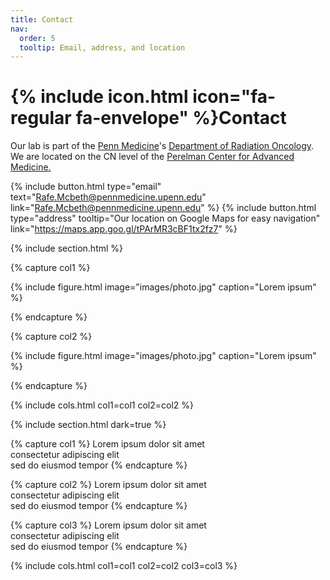 ```yaml
---
title: Contact
nav:
  order: 5
  tooltip: Email, address, and location
---
```


# {% include icon.html icon="fa-regular fa-envelope" %}Contact

Our lab is part of the [Penn Medicine](https://www.pennmedicine.org/)'s [Department of Radiation Oncology](https://www.pennmedicine.org/departments-and-centers/radiation-oncology). We are located on the CN level of the [Perelman Center for Advanced Medicine.](https://www.pennmedicine.org/for-patients-and-visitors/penn-medicine-locations/perelman-center-for-advanced-medicine)

{%
  include button.html
  type="email"
  text="Rafe.Mcbeth@pennmedicine.upenn.edu"
  link="Rafe.Mcbeth@pennmedicine.upenn.edu"
%}
{%
  include button.html
  type="address"
  tooltip="Our location on Google Maps for easy navigation"
  link="https://maps.app.goo.gl/tPArMR3cBF1tx2fz7"
%}

{% include section.html %}

{% capture col1 %}

{%
  include figure.html
  image="images/photo.jpg"
  caption="Lorem ipsum"
%}

{% endcapture %}

{% capture col2 %}

{%
  include figure.html
  image="images/photo.jpg"
  caption="Lorem ipsum"
%}

{% endcapture %}

{% include cols.html col1=col1 col2=col2 %}

{% include section.html dark=true %}

{% capture col1 %}
Lorem ipsum dolor sit amet  
consectetur adipiscing elit  
sed do eiusmod tempor
{% endcapture %}

{% capture col2 %}
Lorem ipsum dolor sit amet  
consectetur adipiscing elit  
sed do eiusmod tempor
{% endcapture %}

{% capture col3 %}
Lorem ipsum dolor sit amet  
consectetur adipiscing elit  
sed do eiusmod tempor
{% endcapture %}

{% include cols.html col1=col1 col2=col2 col3=col3 %}
